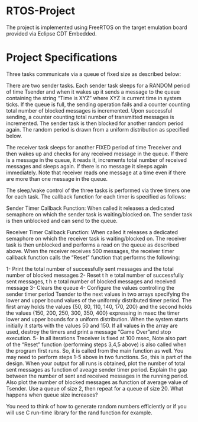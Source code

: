 # RTOS-Project
The project is implemented using FreeRTOS on the target emulation board provided via Eclipse CDT
Embedded.

# Project Specifications 

Three tasks communicate via a queue of fixed size as described below:

There are two sender tasks. Each sender task sleeps for a RANDOM period of time Tsender and when it 
wakes up it sends a message to the queue containing the string “Time is XYZ” where XYZ is current time in 
system ticks. If the queue is full, the sending operation fails and a counter counting total number of blocked 
messages is incremented. Upon successful sending, a counter counting total number of transmitted messages 
is incremented. The sender task is then blocked for another random period again. The random period is 
drawn from a uniform distribution as specified below. 

The receiver task sleeps for another FIXED period of time Treceiver and then wakes up and checks for any 
received message in the queue. If there is a message in the queue, it reads it, increments total number of 
received messages and sleeps again. If there is no message it sleeps again immediately. Note that receiver 
reads one message at a time even if there are more than one message in the queue.

The sleep/wake control of the three tasks is performed via three timers one for each task. The callback
function for each timer is specified as follows:

Sender Timer Callback Function: When called it releases a dedicated semaphore on which the sender task is
waiting/blocked on. The sender task is then unblocked and can send to the queue.

Receiver Timer Callback Function: When called it releases a dedicated semaphore on which the receiver task
is waiting/blocked on. The receiver task is then unblocked and performs a read on the queue as described
above. When the receiver receives 500 messages, the receiver timer callback function calls the “Reset”
function that performs the following:

1- Print the total number of successfully sent messages and the total number of blocked messages
2- Reset t h e total number of successfully sent messages, t h e total number of blocked messages
and received message
3- Clears the queue
4- Configure the values controlling the sender timer period Tsender to the next values in two arrays
specifying the lower and upper bound values of the uniformly distributed timer period. The first array
holds the values {50, 80, 110, 140, 170, 200} and the second holds the values {150, 200, 250, 300, 
350, 400} expressing in msec the timer lower and upper bounds for a uniform distribution. When the 
system starts initially it starts with the values 50 and 150. If all values in the array are used, destroy 
the timers and print a message “Game Over”and stop execution.
5- In all iterations Treceiver is fixed at 100 msec,
Note also part of the “Reset” function (performing steps 3,4,5 above) is also called when the program first 
runs. So, it is called from the main function as well. You may need to perform steps 1-5 above in two 
functions. So, this is part of the design. 
When your output for all runs is obtained, plot the number of total sent messages as function of aveage sender
timer period. Explain the gap between the number of sent and received messages in the running period.
 Also plot the number of blocked messages as function of average value of Tsender.
Use a queue of size 2, then repeat for a queue of size 20. What happens when queue size increases?

You need to think of how to generate random numbers efficiently or if you will use C run-time library for the 
rand function for example.
